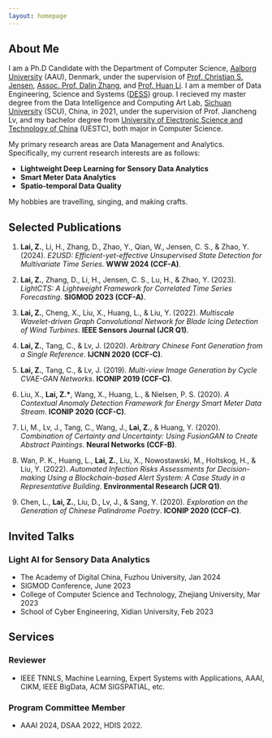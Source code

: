 ```yaml
---
layout: homepage
---
```


## About Me

I am a Ph.D Candidate with the Department of Computer Science, [Aalborg University](https://www.en.aau.dk/) (AAU), Denmark, under the supervision of [Prof. Christian S. Jensen](https://csj.cs.aau.dk/), [Assoc. Prof. Dalin Zhang](https://dalinzhang.github.io/), and [Prof. Huan Li](https://longaspire.github.io/). I am a member of Data Engineering, Science and Systems ([DESS](https://www.cs.aau.dk/research/Data-Engineering-Science-and-Systems)) group. I recieved my master degree from the Data Intelligence and Computing Art Lab, [Sichuan University](https://en.scu.edu.cn/) (SCU), China, in 2021, under the supervision of Prof. Jiancheng Lv, and my bachelor degree from [University of Electronic Science and Technology of China](https://en.uestc.edu.cn/) (UESTC), both major in Computer Science. 

My primary research areas are Data Management and Analytics. Specifically, my current research interests are as follows:
- **Lightweight Deep Learning for Sensory Data Analytics**
- **Smart Meter Data Analytics**
- **Spatio-temporal Data Quality**

My hobbies are travelling, singing, and making crafts.


## Selected Publications

1. **Lai, Z.**, Li, H., Zhang, D., Zhao, Y., Qian, W., Jensen, C. S., & Zhao, Y. (2024). *E2USD: Efficient-yet-effective Unsupervised State Detection for Multivariate Time Series*. **WWW 2024 (CCF-A)**.

2. **Lai, Z.**, Zhang, D., Li, H., Jensen, C. S., Lu, H., & Zhao, Y. (2023). *LightCTS: A Lightweight Framework for Correlated Time Series Forecasting*. **SIGMOD 2023 (CCF-A)**.

3. **Lai, Z.**, Cheng, X., Liu, X., Huang, L., & Liu, Y. (2022). *Multiscale Wavelet-driven Graph Convolutional Network for Blade Icing Detection of Wind Turbines*. **IEEE Sensors Journal (JCR Q1)**.

4. **Lai, Z.**, Tang, C., & Lv, J. (2020). *Arbitrary Chinese Font Generation from a Single Reference*. **IJCNN 2020 (CCF-C)**.

5. **Lai, Z.**, Tang, C., & Lv, J. (2019). *Multi-view Image Generation by Cycle CVAE-GAN Networks*. **ICONIP 2019 (CCF-C)**.

6. Liu, X., **Lai, Z.\***, Wang, X., Huang, L., & Nielsen, P. S. (2020). *A Contextual Anomaly Detection Framework for Energy Smart Meter Data Stream*. **ICONIP 2020 (CCF-C)**.

7. Li, M., Lv, J., Tang, C., Wang, J., **Lai, Z.**, & Huang, Y. (2020). *Combination of Certainty and Uncertainty: Using FusionGAN to Create Abstract Paintings*. **Neural Networks (CCF-B)**.

8. Wan, P. K., Huang, L., **Lai, Z.**, Liu, X., Nowostawski, M., Holtskog, H., & Liu, Y. (2022). *Automated Infection Risks Assessments for Decision-making Using a Blockchain-based Alert System: A Case Study in a Representative Building*. **Environmental Research (JCR Q1)**.

9. Chen, L., **Lai, Z.**, Liu, D., Lv, J., & Sang, Y. (2020). *Exploration on the Generation of Chinese Palindrome Poetry*. **ICONIP 2020 (CCF-C)**.


## Invited Talks
### Light AI for Sensory Data Analytics
- The Academy of Digital China, Fuzhou University, Jan 2024
- SIGMOD Conference, June 2023
- College of Computer Science and Technology, Zhejiang University, Mar 2023
- School of Cyber Engineering, Xidian University, Feb 2023


## Services

### Reviewer
- IEEE TNNLS, Machine Learning, Expert Systems with Applications, AAAI, CIKM, IEEE BigData, ACM SIGSPATIAL, etc.

### Program Committee Member
- AAAI 2024, DSAA 2022, HDIS 2022.


